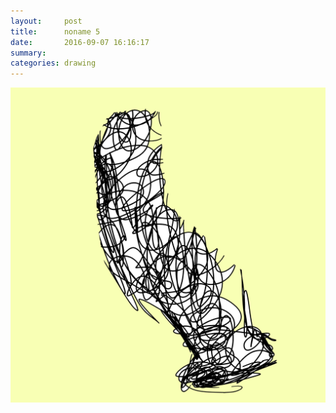 ```yaml
---
layout:     post
title:      noname 5
date:       2016-09-07 16:16:17
summary:    
categories: drawing
---
```

![noname 5](/images/diary/noname-5.png "a facet of life")
